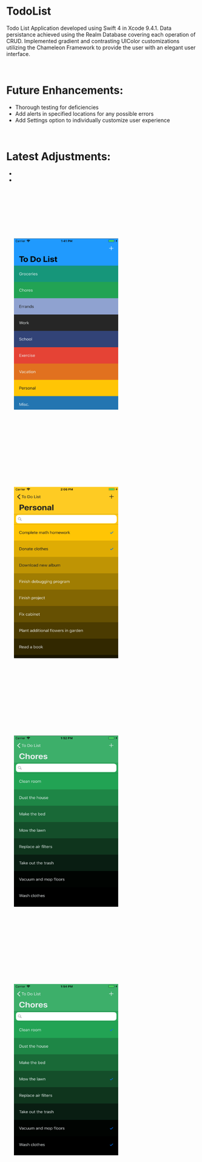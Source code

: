 # TodoList
Todo List Application developed using Swift 4 in Xcode 9.4.1. Data persistance achieved using the Realm Database 
covering each operation of CRUD. Implemented gradient and contrasting UIColor customizations utilizing the Chameleon 
Framework to provide the user with an elegant user interface.


<br>


<h1>Future Enhancements:</h1>
<ul>
  <li> Thorough testing for deficiencies </li>
  <li> Add alerts in specified locations for any possible errors </li>
  <li> Add Settings option to individually customize user experience </li>
</ul>

</br>

<h1>Latest Adjustments:</h1>
<ul>
  <li>  </li>
  <li>  </li>
</ul>


</br>

<p>
  <img src = "Images/homescreen_filled.png" width = "275" height = "450" hspace = "20" vspace = "100" alt = "Homescreen - Filled" />
  <img src = "Images/items_contrast.png" width = "275" height = "450" hspace = "20" vspace = "100" alt = "Items Page - Contrast" />
  <img src = "Images/items_unchecked.png" width = "275" height = "450" hspace = "20" vspace = "100" alt = "Items Page - Unchecked" />
  <img src = "Images/items_checked.png" width = "275" height = "450" hspace = "20" vspace = "100" alt = "Items Page - Checked" />
</p>


</br>
